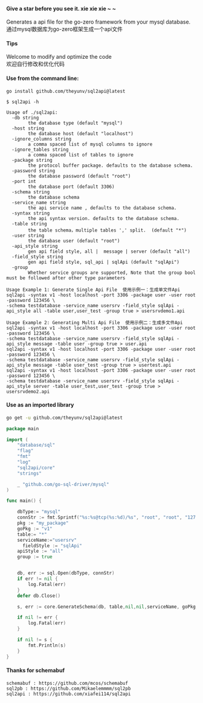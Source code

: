 #### Give a star before you see it. xie xie xie ~ ~
Generates a api file  for the go-zero framework from your mysql database.  
通过mysql数据库为go-zero框架生成一个api文件
#### Tips
Welcome to modify and optimize the code  
欢迎自行修改和优化代码
#### Use from the command line:
`go install github.com/theyunv/sql2api@latest`


```
$ sql2api -h

Usage of ./sql2api:
  -db string
    	the database type (default "mysql")
  -host string
    	the database host (default "localhost")
  -ignore_columns string
    	a comma spaced list of mysql columns to ignore
  -ignore_tables string
    	a comma spaced list of tables to ignore
  -package string
    	the protocol buffer package. defaults to the database schema.
  -password string
    	the database password (default "root")
  -port int
    	the database port (default 3306)
  -schema string
    	the database schema
  -service_name string
    	the api service name , defaults to the database schema.
  -syntax string
    	the api syntax version. defaults to the database schema.
  -table string
    	the table schema，multiple tables ',' split.  (default "*")
  -user string
    	the database user (default "root")
  -api_style string
    	gen api field style, all |  message | server (default "all")
  -field_style string
    	gen api field style, sql_api | sqlApi (default "sqlApi")
  -group
    	Whether service groups are supported, Note that the group bool must be followed after other type parameters

```

```
Usage Example 1: Generate Single Api File  使用示例一：生成单文件Api
sql2api -syntax v1 -host localhost -port 3306 -package user -user root -password 123456 \
-schema testdatabase -service_name usersrv -field_style sqlApi -api_style all -table user,user_test -group true > usersrvdemo1.api

Usage Example 2: Generating Multi Api File  使用示例二：生成多文件Api
sql2api -syntax v1 -host localhost -port 3306 -package user -user root -password 123456 \
-schema testdatabase -service_name usersrv -field_style sqlApi -api_style message -table user -group true > user.api
sql2api -syntax v1 -host localhost -port 3306 -package user -user root -password 123456 \
-schema testdatabase -service_name usersrv -field_style sqlApi -api_style message -table user_test -group true > usertest.api
sql2api -syntax v1 -host localhost -port 3306 -package user -user root -password 123456 \
-schema testdatabase -service_name usersrv -field_style sqlApi -api_style server -table user_test,user_test -group true > usersrvdemo2.api
```



#### Use as an imported library

```sh
go get -u github.com/theyunv/sql2api@latest
```

```go
package main

import (
	"database/sql"
	"flag"
	"fmt"
	"log"
	"sql2api/core"
	"strings"

	_ "github.com/go-sql-driver/mysql"
)

func main() {

	dbType:= "mysql"
	connStr := fmt.Sprintf("%s:%s@tcp(%s:%d)/%s", "root", "root", "127.0.0.1", 3306, "zero-demo")
	pkg := "my_package"
	goPkg := "v1"
	table:= "*"
	serviceName:="usersrv"
      fieldStyle := "sqlApi"
	apiStyle := "all"
	group := true


	db, err := sql.Open(dbType, connStr)
	if err != nil {
		log.Fatal(err)
	}
	defer db.Close()

	s, err := core.GenerateSchema(db, table,nil,nil,serviceName, goPkg, pkg,fieldStyle,apiStyle,group)

	if nil != err {
		log.Fatal(err)
	}

	if nil != s {
		fmt.Println(s)
	}
}
```

#### Thanks for schemabuf
    schemabuf : https://github.com/mcos/schemabuf
    sql2pb : https://github.com/Mikaelemmmm/sql2pb
    sql2api : https://github.com/xiafei114/sql2api
